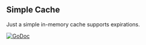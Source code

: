 Simple Cache
-----

Just a simple in-memory cache supports expirations.

[![GoDoc](https://godoc.org/github.com/mijia/scache?status.svg)](https://godoc.org/github.com/mijia/scache)
